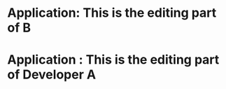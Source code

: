 
# Application: This is the editing part of B
# Application : This is the editing part of Developer A

